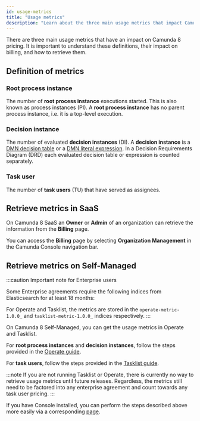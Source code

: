 ```yaml
---
id: usage-metrics
title: "Usage metrics"
description: "Learn about the three main usage metrics that impact Camunda 8 pricing."
---
```


There are three main usage metrics that have an impact on Camunda 8 pricing. It is important to understand these definitions, their impact on billing, and how to retrieve them.

## Definition of metrics

### Root process instance

The number of **root process instance** executions started. This is also known as process instances (PI). A **root process instance** has no parent process instance, i.e. it is a top-level execution.

### Decision instance

The number of evaluated **decision instances** (DI). A **decision instance** is a [DMN decision table](/components/modeler/dmn/decision-table.md) or a [DMN literal expression](/components/modeler/dmn/decision-literal-expression.md). In a Decision Requirements Diagram (DRD) each evaluated decision table or expression is counted separately.

### Task user

The number of **task users** (TU) that have served as assignees.

## Retrieve metrics in SaaS

On Camunda 8 SaaS an **Owner** or **Admin** of an organization can retrieve the information from the **Billing** page.

You can access the **Billing** page by selecting **Organization Management** in the Camunda Console navigation bar.

<!-- Billing Page and link to existing guide from Console -->

## Retrieve metrics on Self-Managed

:::caution Important note for Enterprise users

Some Enterprise agreements require the following indices from Elasticsearch for at least 18 months:

For Operate and Tasklist, the metrics are stored in the `operate-metric-1.0.0_` and `tasklist-metric-1.0.0_` indices respectively.
:::

On Camunda 8 Self-Managed, you can get the usage metrics in Operate and Tasklist.

For **root process instances** and **decision instances**, follow the steps provided in the [Operate guide](/self-managed/operate-deployment/usage-metrics.md).

For **task users**, follow the steps provided in the [Tasklist guide](/self-managed/tasklist-deployment/usage-metrics.md).

:::note
If you are not running Tasklist or Operate, there is currently no way to retrieve usage metrics until future releases. Regardless, the metrics still need to be factored into any enterprise agreement and count towards any task user pricing.
:::

If you have Console installed, you can perform the steps described above more easily via a corresponding [page](../../self-managed/console-deployment/usage-metrics.md).
